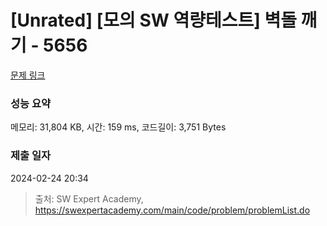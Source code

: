 # [Unrated] [모의 SW 역량테스트] 벽돌 깨기 - 5656 

[문제 링크](https://swexpertacademy.com/main/code/problem/problemDetail.do?contestProbId=AWXRQm6qfL0DFAUo) 

### 성능 요약

메모리: 31,804 KB, 시간: 159 ms, 코드길이: 3,751 Bytes

### 제출 일자

2024-02-24 20:34



> 출처: SW Expert Academy, https://swexpertacademy.com/main/code/problem/problemList.do